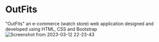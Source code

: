 # OutFits
"OutFits" an e-commerce (watch store) web application designed and developed using HTML, CSS and Bootstrap
![Screenshot from 2023-03-12 22-23-43](https://user-images.githubusercontent.com/80060849/224558074-48ee0465-1c5c-4212-870c-7a5e9c936584.png)
